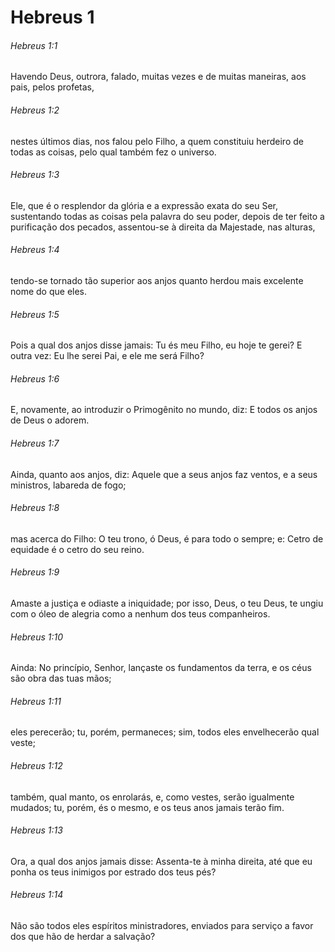 # Hebreus 1

###### Hebreus 1:1

Havendo Deus, outrora, falado, muitas vezes e de muitas maneiras, aos pais, pelos profetas,

###### Hebreus 1:2

nestes últimos dias, nos falou pelo Filho, a quem constituiu herdeiro de todas as coisas, pelo qual também fez o universo.

###### Hebreus 1:3

Ele, que é o resplendor da glória e a expressão exata do seu Ser, sustentando todas as coisas pela palavra do seu poder, depois de ter feito a purificação dos pecados, assentou-se à direita da Majestade, nas alturas,

###### Hebreus 1:4

tendo-se tornado tão superior aos anjos quanto herdou mais excelente nome do que eles.

###### Hebreus 1:5

Pois a qual dos anjos disse jamais: Tu és meu Filho, eu hoje te gerei? E outra vez: Eu lhe serei Pai, e ele me será Filho?

###### Hebreus 1:6

E, novamente, ao introduzir o Primogênito no mundo, diz: E todos os anjos de Deus o adorem.

###### Hebreus 1:7

Ainda, quanto aos anjos, diz: Aquele que a seus anjos faz ventos, e a seus ministros, labareda de fogo;

###### Hebreus 1:8

mas acerca do Filho: O teu trono, ó Deus, é para todo o sempre; e: Cetro de equidade é o cetro do seu reino.

###### Hebreus 1:9

Amaste a justiça e odiaste a iniquidade; por isso, Deus, o teu Deus, te ungiu com o óleo de alegria como a nenhum dos teus companheiros.

###### Hebreus 1:10

Ainda: No princípio, Senhor, lançaste os fundamentos da terra, e os céus são obra das tuas mãos;

###### Hebreus 1:11

eles perecerão; tu, porém, permaneces; sim, todos eles envelhecerão qual veste;

###### Hebreus 1:12

também, qual manto, os enrolarás, e, como vestes, serão igualmente mudados; tu, porém, és o mesmo, e os teus anos jamais terão fim.

###### Hebreus 1:13

Ora, a qual dos anjos jamais disse: Assenta-te à minha direita, até que eu ponha os teus inimigos por estrado dos teus pés?

###### Hebreus 1:14

Não são todos eles espíritos ministradores, enviados para serviço a favor dos que hão de herdar a salvação?


